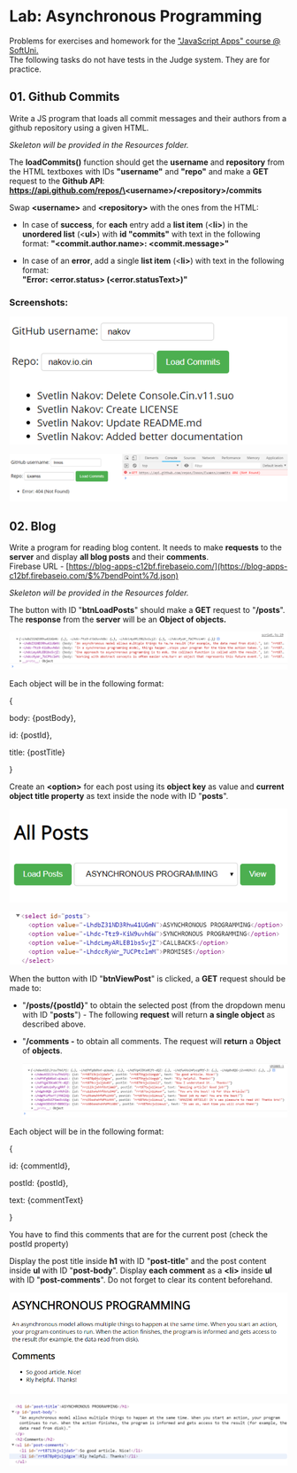 Lab: Asynchronous Programming
=============================

Problems for exercises and homework for the ["JavaScript Apps" course \@
SoftUni.](https://softuni.bg/courses/js-applications)  
The following tasks do not have tests in the Judge system. They are for
practice.

01\. Github Commits
--------------

Write a JS program that loads all commit messages and their authors from a
github repository using a given HTML.

*Skeleton will be provided in the Resources folder.*

The **loadCommits()** function should get the **username** and **repository**
from the HTML textboxes with IDs **"username"** and **"repo"** and make a
**GET** request to the **Github API**:  
**https://api.github.com/repos/\<username\>/\<repository\>/commits**

Swap **\<username\>** and **\<repository\>** with the ones from the HTML:

-   In case of **success**, for **each** entry add a **list item** (\<**li\>**)
    in the **unordered list** (\<**ul\>**) with **id "commits"** with text in
    the following format:
    **"\<commit.author.name\>: \<commit.message\>"**

-   In case of an **error**, add a single **list item** (\<**li\>**) with text
    in the following format:  
    **"Error: \<error.status\> (\<error.statusText\>)"**

### Screenshots:

![](media/1a4c1116b7a60f307e7239fd99a6f54e.png)

![](media/cccb6e2c78007d3894e01e2531894aae.png)

02\. Blog
----------------

Write a program for reading blog content. It needs to make **requests** to the
**server** and display **all blog posts** and their **comments**.  
Firebase URL -
[https://blog-apps-c12bf.firebaseio.com/](https://blog-apps-c12bf.firebaseio.com/$%7bendPoint%7d.json)

*Skeleton will be provided in the Resources folder.*

The button with ID "**btnLoadPosts**" should make a **GET** request to
"**/posts**". The **response** from the **server** will be an **Object of
objects.**  


![](media/227500f98b522db3266a9a3d66a6b531.png)

Each object will be in the following format:

{

body: {postBody},

id: {postId},

title: {postTitle}

}

Create an **\<option\>** for each post using its **object key** as value and
**current object title property** as text inside the node with ID "**posts**".

![](media/a0b1899a5d6392c81f9e9ffc4aa28ead.png)

![](media/a2cdd569eab2f33bbc2622a83d767ad4.png)

When the button with ID "**btnViewPost**" is clicked, a **GET** request should
be made to:

-   "**/posts/{postId}**" to obtain the selected post (from the dropdown menu
    with ID "**posts**") - The following **request** will return **a single
    object** as described above.

-   "**/comments -** to obtain all comments. The request will **return** a
    **Object** of **objects**.  
    

    ![](media/fa62ff7fe0a28b3c10006397663ff3c1.png)

Each object will be in the following format:

{

id: {commentId},

postId: {postId},

text: {commentText}

}  

You have to find this comments that are for the current post (check the postId
property)

Display the post title inside **h1** with ID "**post-title**" and the post
content inside **ul** with ID "**post-body**". Display **each comment** as a
**\<li\>** inside **ul** with ID "**post-comments**". Do not forget to clear its
content beforehand.

![](media/c304d28faf319aac93541ae7ade72b69.png)

![](media/50b62a821810eca11b76aa638531d057.png)
